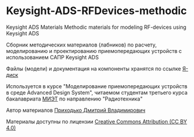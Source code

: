 # Keysight-ADS-RFDevices-methodic
Keysight ADS Materials
Methodic materials for modeling RF-devices using Keysight ADS

Сборник методических материалов (лабников) по расчету, моделированию и проектированию приемопередающих устройств с использованием САПР Keysight ADS


Файлы (модели) и документация на компоненты хранятся по ссылке [Я-диск](https://disk.yandex.ru/d/BuaaruSICCVHbQ)


Используется в курсе "Моделирование приемопередающих устройств в среде Advanced Design System", читаемом студентам третьего курса бакалавриата [МИЭТ](https://miet.ru/) по направлению "Радиотехника"


Автор материалов [Приходько Дмитрий Владимирович](mailto:dee@org.miet.ru)

Материалы доступны по лицензии [Creative Commons Attribution (CC BY 4.0)](https://creativecommons.org/licenses/by/4.0/)
